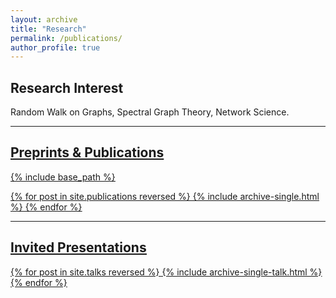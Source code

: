 ```yaml
---
layout: archive
title: "Research"
permalink: /publications/
author_profile: true
---
```


## Research Interest
Random Walk on Graphs, Spectral Graph Theory, Network Science.

***

## <u>Preprints & Publications<u>
{% include base_path %}

{% for post in site.publications reversed %}
  {% include archive-single.html %}
{% endfor %}

***
## <u>Invited Presentations</u>
{% for post in site.talks reversed %}
  {% include archive-single-talk.html %}
{% endfor %}
